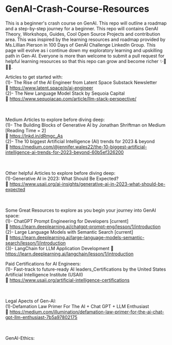 # GenAI-Crash-Course-Resources
This is a beginner's crash course on GenAI. This repo will outline a roadmap and a step-by-step journey for a beginner. This repo will contains GenAI Theory, Workshops, Guides, Cool Open Source Projects and contribution area. This was inspired by the learning resources and roadmap provided by Ms.Lillian Pierson in 100 Days of GenAI Challenge LinkedIn Group. This page will evolve as i continue down my exploratory learning and upskilling path in Gen-AI. Everyone is more than welcome to submit a pull request for helpful learning resources so that this repo can grow and become richer ✨🎉🎐🎨. <br>

Articles to get started with: <br>
(1)- The Rise of the AI Engineer from Latent Space Substack Newsletter <br>
      🎐 https://www.latent.space/p/ai-engineer <br>
(2)- The New Language Model Stack by Sequoia Capital <br>
      🎐 https://www.sequoiacap.com/article/llm-stack-perspective/ <br> <br><br>

      

Medium Articles to explore before diving deep: <br>
(1)- The Building Blocks of Generative AI by Jonathan Shriftman on Medium [Reading Time = 2] <br>
      🎐 https://lnkd.in/dRmgc_As <br> 
(2)- The 10 biggest Artificial Intelligence (AI) trends for 2023 & beyond <br>
      🎐 https://medium.com/@jennifer.wales22/the-10-biggest-artificial-intelligence-ai-trends-for-2023-beyond-60b5ef326200 <br><br><br>

      

Other helpful Articles to explore before diving deep: <br>
(1)-Generative AI in 2023: What Should Be Expected?<br>
      🎐 https://www.usaii.org/ai-insights/generative-ai-in-2023-what-should-be-expected<br><br><br>


      

Some Great Resources to explore as you begin your journey into GenAI space: <br>
(1)- ChatGPT Prompt Engineering for Developers [current] <br>
      🎐 https://learn.deeplearning.ai/chatgpt-prompt-eng/lesson/1/introduction <br>
(2)- Large Language Models with Semantic Search [current] <br>
      🎐 https://learn.deeplearning.ai/large-language-models-semantic-search/lesson/1/introduction <br>
(3)- LangChain for LLM Application Development
      🎐 https://learn.deeplearning.ai/langchain/lesson/1/introduction






Paid Certifications for AI Engineers: <br>
(1)- Fast-track to future-ready AI leaders_Certifications by the United States Artificial Intelligence Institute (USAII) <br>
      🎐 https://www.usaii.org/artificial-intelligence-certifications <br><br><br>




      
Legal Apects of Gen-AI: <br>
(1)-Defamation Law Primer For The AI + Chat GPT + LLM Enthusiast <br>
      🎐 https://medium.com/illumination/defamation-law-primer-for-the-ai-chat-gpt-llm-enthusiast-7b5a97802175 <br><br><br>



      
GenAI-Ethics: <br>



      
